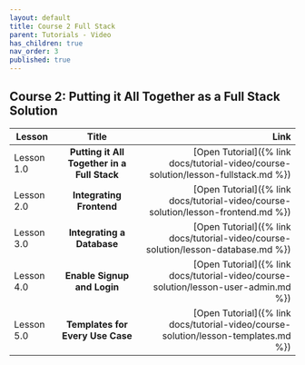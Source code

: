 ```yaml
---
layout: default
title: Course 2 Full Stack
parent: Tutorials - Video
has_children: true
nav_order: 3
published: true
---
```


## Course 2:  Putting it All Together as a Full Stack Solution

| Lesson       | Title           | Link  |
| ------------- |:-------------:| -----:|
| Lesson 1.0  | **Putting it All Together in a Full Stack**  | [Open Tutorial]({% link docs/tutorial-video/course-solution/lesson-fullstack.md %}) |
| Lesson 2.0  | **Integrating Frontend**  | [Open Tutorial]({% link docs/tutorial-video/course-solution/lesson-frontend.md %}) |
| Lesson 3.0  | **Integrating a Database**  | [Open Tutorial]({% link docs/tutorial-video/course-solution/lesson-database.md %}) |
| Lesson 4.0  | **Enable Signup and Login**  | [Open Tutorial]({% link docs/tutorial-video/course-solution/lesson-user-admin.md %}) |
| Lesson 5.0  | **Templates for Every Use Case**  | [Open Tutorial]({% link docs/tutorial-video/course-solution/lesson-templates.md %}) |